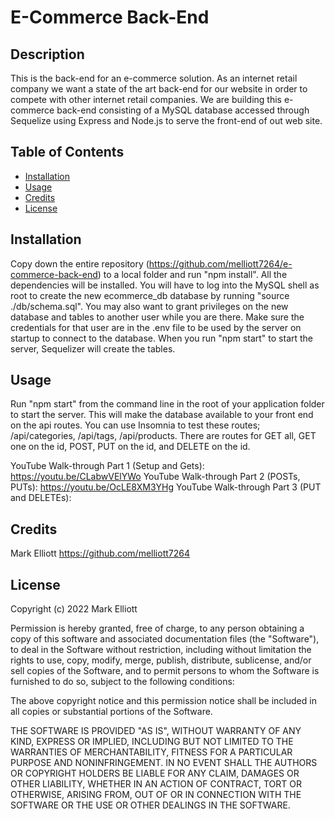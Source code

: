 # E-Commerce Back-End

## Description

This is the back-end for an e-commerce solution.  As an internet retail company we want a state of the art back-end for our website in order to compete with other internet retail companies. We are building this e-commerce back-end consisting of a MySQL database accessed through Sequelize using Express and Node.js to serve the front-end of out web site.


## Table of Contents

- [Installation](#installation)
- [Usage](#usage)
- [Credits](#credits)
- [License](#license)

## Installation

Copy down the entire repository (https://github.com/melliott7264/e-commerce-back-end) to a local folder and run "npm install".   All the dependencies will be installed.  You will have to log into the MySQL shell as root to create the new ecommerce_db database by running "source ./db/schema.sql".  You may also want to grant privileges on the new database and tables to another user while you are there.   Make sure the credentials for that user are in the .env file to be used by the server on startup to connect to the database.  When you run "npm start" to start the server, Sequelizer will create the tables. 

## Usage

Run "npm start" from the command line in the root of your application folder to start the server.   This will make the database available to your front end on the api routes.  You can use Insomnia to test these routes; /api/categories, /api/tags, /api/products.   There are routes for GET all, GET one on the id, POST, PUT on the id, and DELETE on the id.

YouTube Walk-through Part 1 (Setup and Gets):  https://youtu.be/CLabwVElYWo
YouTube Walk-through Part 2 (POSTs, PUTs): https://youtu.be/OcLE8XM3YHg
YouTube Walk-through Part 3 (PUT and DELETEs):


## Credits

Mark Elliott  https://github.com/melliott7264



## License

Copyright (c) 2022 Mark Elliott

Permission is hereby granted, free of charge, to any person obtaining a copy
of this software and associated documentation files (the "Software"), to deal
in the Software without restriction, including without limitation the rights
to use, copy, modify, merge, publish, distribute, sublicense, and/or sell
copies of the Software, and to permit persons to whom the Software is
furnished to do so, subject to the following conditions:

The above copyright notice and this permission notice shall be included in all
copies or substantial portions of the Software.

THE SOFTWARE IS PROVIDED "AS IS", WITHOUT WARRANTY OF ANY KIND, EXPRESS OR
IMPLIED, INCLUDING BUT NOT LIMITED TO THE WARRANTIES OF MERCHANTABILITY,
FITNESS FOR A PARTICULAR PURPOSE AND NONINFRINGEMENT. IN NO EVENT SHALL THE
AUTHORS OR COPYRIGHT HOLDERS BE LIABLE FOR ANY CLAIM, DAMAGES OR OTHER
LIABILITY, WHETHER IN AN ACTION OF CONTRACT, TORT OR OTHERWISE, ARISING FROM,
OUT OF OR IN CONNECTION WITH THE SOFTWARE OR THE USE OR OTHER DEALINGS IN THE
SOFTWARE.

